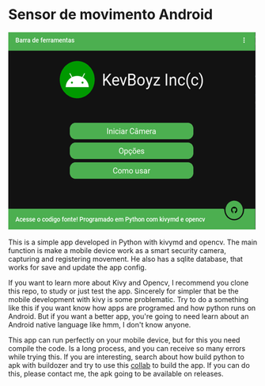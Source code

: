 # Sensor de movimento Android
 
![](assets/shot.png)

This is a simple app developed in Python with kivymd and opencv. The main
function is make a mobile device work as a smart security camera, capturing 
and registering movement. He also has a sqlite database, that works for save 
and update the app config.

If you want to learn more about Kivy and Opencv, I recommend you clone this repo,
to study or just test the app. Sincerely for simpler that be the mobile development
with kivy is some problematic. Try to do a something like this if you want know how 
apps are programed and how python runs on Android. But if you want a better app, you're
going to need learn about an Android native language like hmm, I don't know anyone.

This app can run perfectly on your mobile device, but for this you need compile the code.
Is a long process, and you can receive so many errors while trying this. If you are interesting,
search about how build python to apk with buildozer and try to use this [collab](https://colab.research.google.com/gist/kaustubhgupta/0d06ea84760f65888a2488bac9922c25/kivyapp-to-apk.ipynb)
to build the app. If you can do this, please contact me, the apk going to be available on releases.
